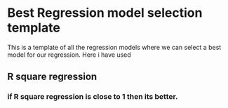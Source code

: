 # Best Regression model selection template


This is a template of all the regression models where we can select a best model for our regression.
Here i have used 
## R square regression 
### if R square regression is close to 1 then its better.
